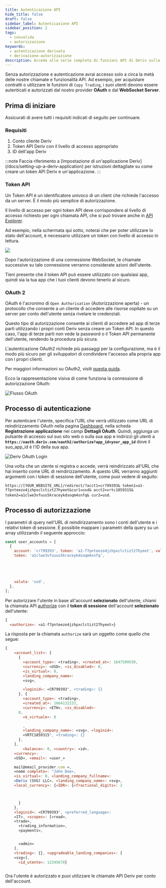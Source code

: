 ```yaml
---
title: Autenticazione API
hide_title: false
draft: false
sidebar_label: Autenticazione API
sidebar_position: 2
tags:
  - convalida
  - autorizzazione
keywords:
  - autenticazione derivata
  - derivazione-autorizzazione
description: Acceda alla serie completa di funzioni API di Deriv sulla sua app di trading autenticando gli utenti con un token API. Impari a farlo con un esempio di API.
---
```


Senza autorizzazione e autenticazione avrai accesso solo a circa la metà delle nostre chiamate e funzionalità API. Ad esempio, per acquistare contratti o utilizzare le funzioni di `Copy Trading`, i suoi utenti devono essere autenticati e autorizzati dal nostro provider **OAuth** e dal **WebSocket Server**.

## Prima di iniziare

Assicurati di avere tutti i requisiti indicati di seguito per continuare.

### Requisiti

1. Conto cliente Deriv
2. Token API Deriv con il livello di accesso appropriato
3. ID dell'app Deriv

:::note
Faccia riferimento a [Impostazione di un'applicazione Deriv] (/docs/setting-up-a-deriv-application) per istruzioni dettagliate su come creare un token API Deriv e un'applicazione.
:::

### Token API

Un Token API è un identificatore univoco di un client che richiede l'accesso da un server. È il modo più semplice di autorizzazione.

Il livello di accesso per ogni token API deve corrispondere al livello di accesso richiesto per ogni chiamata API, che si può trovare anche in [API Explorer](/api-explorer).

Ad esempio, nella schermata qui sotto, noterai che per poter utilizzare lo stato dell'account, è necessario utilizzare un token con livello di accesso in lettura.

![](/img/acc_status_scope_api_explorer.png)

Dopo l'autorizzazione di una connessione WebSocket, le chiamate successive su tale connessione verranno considerate azioni dell'utente.

Tieni presente che il token API può essere utilizzato con qualsiasi app, quindi sia la tua app che i tuoi clienti devono tenerlo al sicuro.

### OAuth 2

OAuth è l'acronimo di `Open Authorisation` (Autorizzazione aperta) - un protocollo che consente a un cliente di accedere alle risorse ospitate su un server per conto dell'utente senza rivelare le credenziali.

Questo tipo di autorizzazione consente ai clienti di accedere ad app di terze parti utilizzando i propri conti Deriv senza creare un Token API. In questo caso, l'app di terze parti non vede la password o il Token API permanente dell'utente, rendendo la procedura più sicura.

L'autenticazione OAuth2 richiede più passaggi per la configurazione, ma è il modo più sicuro per gli sviluppatori di condividere l'accesso alla propria app con i propri clienti.

Per maggiori informazioni su OAuth2, visiti [questa guida](https://aaronparecki.com/oauth-2-simplified/).

Ecco la rappresentazione visiva di come funziona la connessione di autorizzazione OAuth:

![Flusso OAuth](/img/how_oauth_works.png "flusso OAuth")

## Processo di autenticazione

Per autenticare l'utente, specifica l'URL che verrà utilizzato come URL di reindirizzamento OAuth nella pagina [Dashboard](/dashboard), nella scheda **Registrazione applicazione** nei campi **Dettagli OAuth**. Quindi, aggiunga un pulsante di accesso sul suo sito web o sulla sua app e indirizzi gli utenti a **`https://oauth.deriv.com/oauth2/authorize?app_id=your_app_id`** dove il suo_app_id è l'ID della sua app.

![Deriv OAuth Login](/img/oauth_login.png "Deriv OAuth Login")

Una volta che un utente si registra o accede, verrà reindirizzato all'URL che hai inserito come URL di reindirizzamento. A questo URL verranno aggiunti argomenti con i token di sessione dell'utente, come puoi vedere di seguito:

`https://[YOUR_WEBSITE_URL]/redirect/?acct1=cr799393& token1=a1-f7pnteezo4jzhpxclctizt27hyeot&cur1=usd& acct2=vrtc1859315& token2=a1clwe3vfuus5kraceykdsoqm4snfq& cur2=usd`.

## Processo di autorizzazione

I parametri di query nell'URL di reindirizzamento sono i conti dell'utente e i relativi token di sessione. È possibile mappare i parametri della query su un array utilizzando il seguente approccio:

```js showLineNumbers
const user_accounts = [
  {
    account: 'cr799393', token: 'a1-f7pnteezo4jzhpxclctizt27hyeot', valuta: 'usd',}, {account: 'vrtc1859315',
    token: 'a1clwe3vfuuus5kraceykdsoqm4snfq',





    valuta: 'usd',
  },
];
```

Per autorizzare l'utente in base all'account **selezionato** dell'utente, chiami la chiamata API [authorize](/api-explorer#authorize) con il **token di sessione** dell'account **selezionato** dell'utente:

```js showLineNumbers
{
  «authorize»: «a1-f7pnteezo4jzhpxclctizt27hyeot»}

```

La risposta per la chiamata `authorize` sarà un oggetto come quello che segue:

```js showLineNumbers
{
    «account_list»: [
      {
        «account_type»: «trading», «created_at»: 1647509550,
        «currency»: «USD», «is_disabled»: 0,
        «is_virtual»: 0,
        «landing_company_name»:
        «svg»,

        «loginid»: «CR799393", «trading»: {}
      }, {
        «account_type»: «trading»,
        «created_at»: 1664132232,
        «currency»: «ETH», «is_disabled»:
      0,
        «è_virtuale»: 0

        ,
        «landing_company_name»: «svg», «loginid»:
        «VRTC1859315", «trading»: {}
      },
    ],
        «balance»: 0, «country»: «id»,
    «currency»:
    «USD», «email»: «user_»

    mail@email_provider.com «,
    «nome completo»: "John Doe»,
    «is_virtual»: 0, «landing_company_fullname»:
    «Deriv (SVG) LLC», «landing_company_name»: «svg»,
    «local_currency»: {«IDR»: {«fractional_digits»: 2



      }
    },
    «loginid»: «CR799393", «preferred_language»:
    «IT», «scopes»: [«read»,
    «trade»,
      «trading_information»,
      «payments»,


      «admin»
    ],
    «trading»: {}, «upgradeable_landing_companies»: [
    «svg»],
      «id_utente»: 12345678}



```

Ora l'utente è autorizzato e puoi utilizzare le chiamate API Deriv per conto dell'account.

